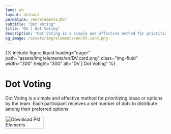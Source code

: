 ```yaml
---
lang: en
layout: default
permalink: /en/elements/DV/
subtitle: "Dot Voting"
title: "DV | Dot Voting"
description: "Dot Voting is a simple and effective method for prioritizing ideas or options by the team. Each participant receives a set number of dots to distribute among their preferred options."
og_image: /assets/img/elements/en/DV.card.png
---
```


{% include figure.liquid loading="eager" path="assets/img/elements/en/DV.card.png" class="img-fluid" width="300" height="300" alt="DV | Dot Voting" %}

# Dot Voting

Dot Voting is a simple and effective method for prioritizing ideas or options by the team. Each participant receives a set number of dots to distribute among their preferred options.

<a href="https://apps.apple.com/app/apple-store/id6738084498?pt=127441684&ct=website&mt=8">
  <img src="{{ "assets/img/en/appstore.png" | relative_url }}" width="120" height="40" alt="Download PM Elements">
</a>
